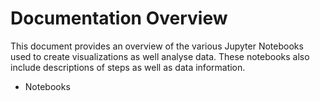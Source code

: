 # Documentation Overview

This document provides an overview of the various Jupyter Notebooks used to create visualizations as well analyse data. These notebooks also include descriptions of steps as well as data information.

- Notebooks
